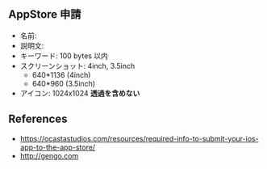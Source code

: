 AppStore 申請
---

- 名前: 
- 説明文: 
- キーワード: 100 bytes 以内
- スクリーンショット: 4inch, 3.5inch 
  * 640*1136 (4inch)
  * 640*960 (3.5inch)
- アイコン: 1024x1024 **透過を含めない**

References
---

- https://ocastastudios.com/resources/required-info-to-submit-your-ios-app-to-the-app-store/
- http://gengo.com
